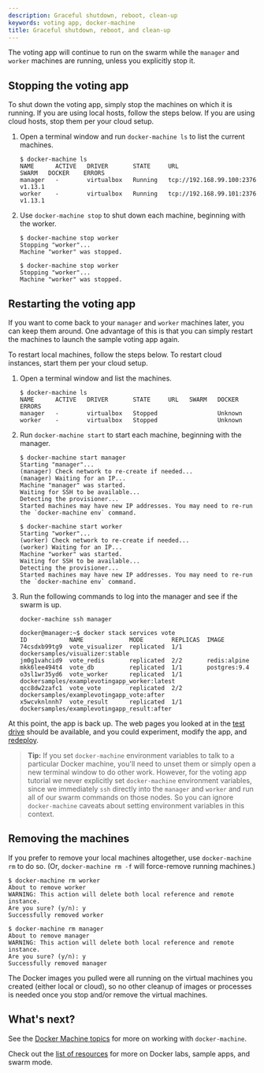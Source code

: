 ```yaml
---
description: Graceful shutdown, reboot, clean-up
keywords: voting app, docker-machine
title: Graceful shutdown, reboot, and clean-up
---
```



The voting app will continue to run on the swarm while the `manager` and `worker` machines are running, unless you explicitly stop it.

## Stopping the voting app

To shut down the voting app, simply stop the machines on which it is running. If you are using local hosts, follow the steps below. If you are using cloud hosts, stop them per your cloud setup.

1.  Open a terminal window and run `docker-machine ls` to list the current machines.

    ```
    $ docker-machine ls
    NAME      ACTIVE   DRIVER       STATE     URL                         SWARM   DOCKER    ERRORS
    manager   -        virtualbox   Running   tcp://192.168.99.100:2376           v1.13.1   
    worker    -        virtualbox   Running   tcp://192.168.99.101:2376           v1.13.1   
    ```
2.  Use `docker-machine stop` to shut down each machine, beginning with the worker.

    ```
    $ docker-machine stop worker
    Stopping "worker"...
    Machine "worker" was stopped.

    $ docker-machine stop worker
    Stopping "worker"...
    Machine "worker" was stopped.
    ```

## Restarting the voting app

If you want to come back to your `manager` and `worker` machines later, you can
keep them around. One advantage of this is that you can simply restart the
machines to launch the sample voting app again.

To restart local machines, follow the steps below. To restart cloud instances,
start them per your cloud setup.

1.  Open a terminal window and list the machines.

    ```
    $ docker-machine ls
    NAME      ACTIVE   DRIVER       STATE     URL   SWARM   DOCKER    ERRORS
    manager   -        virtualbox   Stopped                 Unknown   
    worker    -        virtualbox   Stopped                 Unknown   
    ```

3.  Run `docker-machine start` to start each machine, beginning with the manager.

    ```
    $ docker-machine start manager
    Starting "manager"...
    (manager) Check network to re-create if needed...
    (manager) Waiting for an IP...
    Machine "manager" was started.
    Waiting for SSH to be available...
    Detecting the provisioner...
    Started machines may have new IP addresses. You may need to re-run the `docker-machine env` command.

    $ docker-machine start worker
    Starting "worker"...
    (worker) Check network to re-create if needed...
    (worker) Waiting for an IP...
    Machine "worker" was started.
    Waiting for SSH to be available...
    Detecting the provisioner...
    Started machines may have new IP addresses. You may need to re-run the `docker-machine env` command.
    ```

3.  Run the following commands to log into the manager and see if the swarm is up.

    ```
    docker-machine ssh manager

    docker@manager:~$ docker stack services vote
    ID            NAME             MODE        REPLICAS  IMAGE
    74csdxb99tg9  vote_visualizer  replicated  1/1       dockersamples/visualizer:stable
    jm0g1vahcid9  vote_redis       replicated  2/2       redis:alpine
    mkk6lee494t4  vote_db          replicated  1/1       postgres:9.4
    o3sl1wr35yd6  vote_worker      replicated  1/1       dockersamples/examplevotingapp_worker:latest
    qcc8dw2zafc1  vote_vote        replicated  2/2       dockersamples/examplevotingapp_vote:after
    x5wcvknlnnh7  vote_result      replicated  1/1       dockersamples/examplevotingapp_result:after
    ```

At this point, the app is back up. The web pages you looked at in the [test drive](test-drive.md) should be available, and you could experiment, modify the app, and [redeploy](customize-app.md).

>**Tip:** If you set `docker-machine` environment variables to talk to a particular Docker machine, you'll need to unset them or simply open a new
terminal window to do other work. However, for the voting app tutorial we never
explicitly set `docker-machine` environment variables, since we immediately `ssh`
directly into the `manager` and `worker` and run all of our swarm commands on
those nodes. So you can ignore `docker-machine` caveats about setting environment
variables in this context.

## Removing the machines

If you prefer to remove your local machines altogether, use `docker-machine rm`
to do so. (Or, `docker-machine rm -f` will force-remove running machines.)

```
$ docker-machine rm worker
About to remove worker
WARNING: This action will delete both local reference and remote instance.
Are you sure? (y/n): y
Successfully removed worker

$ docker-machine rm manager
About to remove manager
WARNING: This action will delete both local reference and remote instance.
Are you sure? (y/n): y
Successfully removed manager
```

The Docker images you pulled were all running on the virtual machines you
created (either local or cloud), so no other cleanup of images or processes is
needed once you stop and/or remove the virtual machines.

## What's next?

See the [Docker Machine topics](/machine/overview/) for more on working
with `docker-machine`.

Check out the [list of resources](customize-app.md#resources) for more on Docker
labs, sample apps, and swarm mode.
